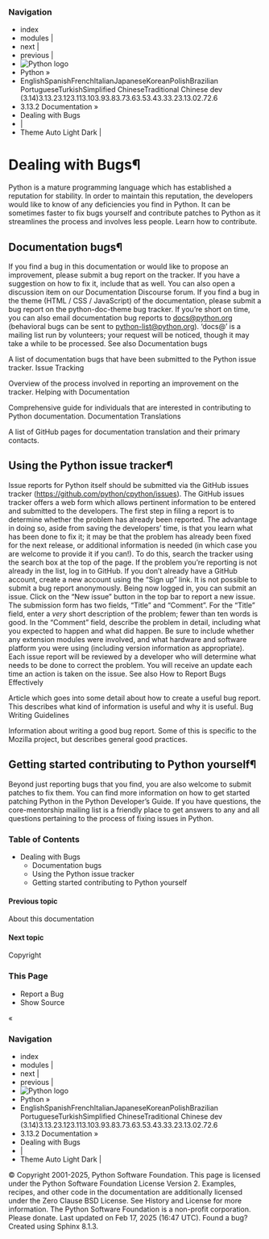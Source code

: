 ### Navigation
  * index
  * modules |
  * next |
  * previous |
  * ![Python logo](https://docs.python.org/_static/py.svg)
  * Python »
  * EnglishSpanishFrenchItalianJapaneseKoreanPolishBrazilian PortugueseTurkishSimplified ChineseTraditional Chinese
dev (3.14)3.13.23.123.113.103.93.83.73.63.53.43.33.23.13.02.72.6
  * 3.13.2 Documentation » 
  * Dealing with Bugs
  * | 
  * Theme  Auto Light Dark |


# Dealing with Bugs¶
Python is a mature programming language which has established a reputation for stability. In order to maintain this reputation, the developers would like to know of any deficiencies you find in Python.
It can be sometimes faster to fix bugs yourself and contribute patches to Python as it streamlines the process and involves less people. Learn how to contribute.
## Documentation bugs¶
If you find a bug in this documentation or would like to propose an improvement, please submit a bug report on the tracker. If you have a suggestion on how to fix it, include that as well.
You can also open a discussion item on our Documentation Discourse forum.
If you find a bug in the theme (HTML / CSS / JavaScript) of the documentation, please submit a bug report on the python-doc-theme bug tracker.
If you’re short on time, you can also email documentation bug reports to docs@python.org (behavioral bugs can be sent to python-list@python.org). ‘docs@’ is a mailing list run by volunteers; your request will be noticed, though it may take a while to be processed.
See also
Documentation bugs
    
A list of documentation bugs that have been submitted to the Python issue tracker.
Issue Tracking
    
Overview of the process involved in reporting an improvement on the tracker.
Helping with Documentation
    
Comprehensive guide for individuals that are interested in contributing to Python documentation.
Documentation Translations
    
A list of GitHub pages for documentation translation and their primary contacts.
## Using the Python issue tracker¶
Issue reports for Python itself should be submitted via the GitHub issues tracker (https://github.com/python/cpython/issues). The GitHub issues tracker offers a web form which allows pertinent information to be entered and submitted to the developers.
The first step in filing a report is to determine whether the problem has already been reported. The advantage in doing so, aside from saving the developers’ time, is that you learn what has been done to fix it; it may be that the problem has already been fixed for the next release, or additional information is needed (in which case you are welcome to provide it if you can!). To do this, search the tracker using the search box at the top of the page.
If the problem you’re reporting is not already in the list, log in to GitHub. If you don’t already have a GitHub account, create a new account using the “Sign up” link. It is not possible to submit a bug report anonymously.
Being now logged in, you can submit an issue. Click on the “New issue” button in the top bar to report a new issue.
The submission form has two fields, “Title” and “Comment”.
For the “Title” field, enter a _very_ short description of the problem; fewer than ten words is good.
In the “Comment” field, describe the problem in detail, including what you expected to happen and what did happen. Be sure to include whether any extension modules were involved, and what hardware and software platform you were using (including version information as appropriate).
Each issue report will be reviewed by a developer who will determine what needs to be done to correct the problem. You will receive an update each time an action is taken on the issue.
See also
How to Report Bugs Effectively
    
Article which goes into some detail about how to create a useful bug report. This describes what kind of information is useful and why it is useful.
Bug Writing Guidelines
    
Information about writing a good bug report. Some of this is specific to the Mozilla project, but describes general good practices.
## Getting started contributing to Python yourself¶
Beyond just reporting bugs that you find, you are also welcome to submit patches to fix them. You can find more information on how to get started patching Python in the Python Developer’s Guide. If you have questions, the core-mentorship mailing list is a friendly place to get answers to any and all questions pertaining to the process of fixing issues in Python.
### Table of Contents
  * Dealing with Bugs
    * Documentation bugs
    * Using the Python issue tracker
    * Getting started contributing to Python yourself


#### Previous topic
About this documentation
#### Next topic
Copyright
### This Page
  * Report a Bug
  * Show Source 


«
### Navigation
  * index
  * modules |
  * next |
  * previous |
  * ![Python logo](https://docs.python.org/_static/py.svg)
  * Python »
  * EnglishSpanishFrenchItalianJapaneseKoreanPolishBrazilian PortugueseTurkishSimplified ChineseTraditional Chinese
dev (3.14)3.13.23.123.113.103.93.83.73.63.53.43.33.23.13.02.72.6
  * 3.13.2 Documentation » 
  * Dealing with Bugs
  * | 
  * Theme  Auto Light Dark |


©  Copyright  2001-2025, Python Software Foundation. This page is licensed under the Python Software Foundation License Version 2. Examples, recipes, and other code in the documentation are additionally licensed under the Zero Clause BSD License. See History and License for more information. The Python Software Foundation is a non-profit corporation. Please donate. Last updated on Feb 17, 2025 (16:47 UTC). Found a bug? Created using Sphinx 8.1.3. 
